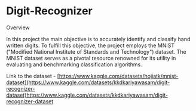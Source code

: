 # Digit-Recognizer

Overview

In this project the main objective is to accurately identify and classify hand written digits. To fulfill this objective, the project employs the MNIST ("Modified National Institute of Standards and Technology") dataset. The MNIST dataset serves as a pivotal resource renowned for its utility in evaluating and benchmarking classification algorithms.

Link to the dataset - [https://www.kaggle.com/datasets/hojjatk/mnist-dataset](https://www.kaggle.com/datasets/kkdkariyawasam/digit-recognizer-dataset)https://www.kaggle.com/datasets/kkdkariyawasam/digit-recognizer-dataset
